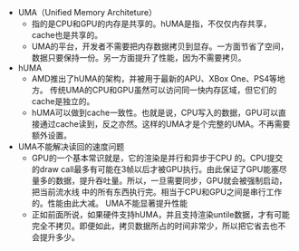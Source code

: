 - UMA（Unified Memory Architeture）
    - 指的是CPU和GPU的内存是共享的。hUMA是指，不仅仅内存共享，cache也是共享的。
    - UMA的平台，开发者不需要把内存数据拷贝到显存。一方面节省了空间，数据只要保持一份。另一方面提升了性能，因为不需要拷贝。
- hUMA
    - AMD推出了hUMA的架构，并被用于最新的APU、XBox One、PS4等地方。
传统UMA的CPU和GPU虽然可以访问同一快内存区域，但它们的cache是独立的。
    - hUMA可以做到cache一致性。也就是说，CPU写入的数据，GPU可以直接通过cache读到，反之亦然。这样的UMA才是个完整的UMA。不再需要额外设置。
- UMA不能解决读回的速度问题
    - GPU的一个基本常识就是，它的渲染是并行和异步于CPU 的。CPU提交的draw call最多有可能在3帧以后才被GPU执行。由此保证了GPU能塞尽量多的数据，提升吞吐量。所以，一旦需要同步，GPU就会被强制启动，把当前流水线 中的所有东西执行完。相当于CPU和GPU之间是串行工作的。性能由此大减。
UMA不能显著提升性能
    - 正如前面所说，如果硬件支持hUMA，并且支持渲染untile数据，才有可能完全不拷贝。即便如此，拷贝数据所占的时间非常少，所以把它省去也不会提升多少。
